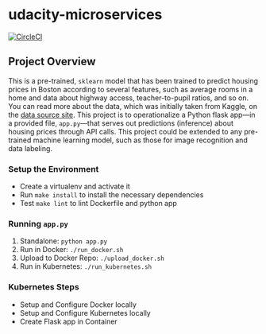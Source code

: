 # udacity-microservices

[![CircleCI](https://circleci.com/gh/nullobsidian/udacity-microservices/tree/main.svg?style=svg)](https://circleci.com/gh/nullobsidian/udacity-microservices/tree/main)

## Project Overview

This is a pre-trained, `sklearn` model that has been trained to predict housing prices in Boston according to several features, such as average rooms in a home and data about highway access, teacher-to-pupil ratios, and so on. You can read more about the data, which was initially taken from Kaggle, on the [data source site](https://www.kaggle.com/c/boston-housing). This project is to operationalize a Python flask app—in a provided file, `app.py`—that serves out predictions (inference) about housing prices through API calls. This project could be extended to any pre-trained machine learning model, such as those for image recognition and data labeling.

### Setup the Environment
- Create a virtualenv and activate it
- Run `make install` to install the necessary dependencies
- Test `make lint` to lint Dockerfile and python app

### Running `app.py`
1. Standalone: `python app.py`
2. Run in Docker: `./run_docker.sh`
3. Upload to Docker Repo: `./upload_docker.sh`
4. Run in Kubernetes: `./run_kubernetes.sh`

### Kubernetes Steps
- Setup and Configure Docker locally
- Setup and Configure Kubernetes locally
- Create Flask app in Container
